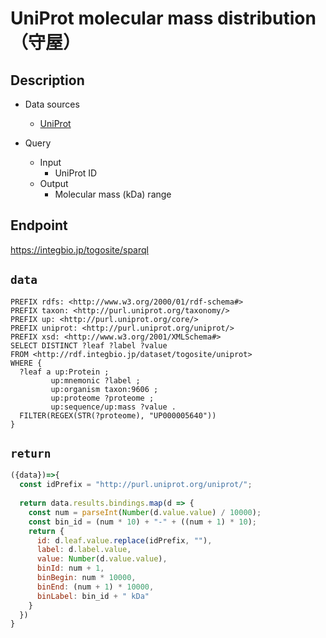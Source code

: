 # UniProt molecular mass distribution（守屋）

## Description

- Data sources
    - [UniProt](https://www.uniprot.org/)

- Query
    - Input
        - UniProt ID
    - Output
        - Molecular mass (kDa) range

## Endpoint
https://integbio.jp/togosite/sparql

## `data`
```sparql
PREFIX rdfs: <http://www.w3.org/2000/01/rdf-schema#>
PREFIX taxon: <http://purl.uniprot.org/taxonomy/>
PREFIX up: <http://purl.uniprot.org/core/>
PREFIX uniprot: <http://purl.uniprot.org/uniprot/>
PREFIX xsd: <http://www.w3.org/2001/XMLSchema#>
SELECT DISTINCT ?leaf ?label ?value        
FROM <http://rdf.integbio.jp/dataset/togosite/uniprot>
WHERE {
  ?leaf a up:Protein ;
         up:mnemonic ?label ;
         up:organism taxon:9606 ;
         up:proteome ?proteome ;
         up:sequence/up:mass ?value .
  FILTER(REGEX(STR(?proteome), "UP000005640"))
}
```

## `return`
```javascript
({data})=>{
  const idPrefix = "http://purl.uniprot.org/uniprot/";
  
  return data.results.bindings.map(d => {
    const num = parseInt(Number(d.value.value) / 10000);
    const bin_id = (num * 10) + "-" + ((num + 1) * 10);
    return {
      id: d.leaf.value.replace(idPrefix, ""),
      label: d.label.value,
      value: Number(d.value.value),
      binId: num + 1,
      binBegin: num * 10000,
      binEnd: (num + 1) * 10000,
      binLabel: bin_id + " kDa"
    }
  })
}
```